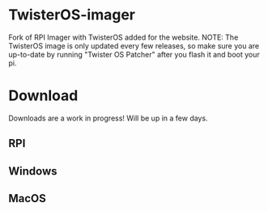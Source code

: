 # TwisterOS-imager
Fork of RPI Imager with TwisterOS added for the website. NOTE: The TwisterOS image is only updated every few releases, so make sure you are up-to-date by running "Twister OS Patcher" after you flash it and boot your pi.

# Download

Downloads are a work in progress! Will be up in a few days.
## RPI

## Windows

## MacOS

